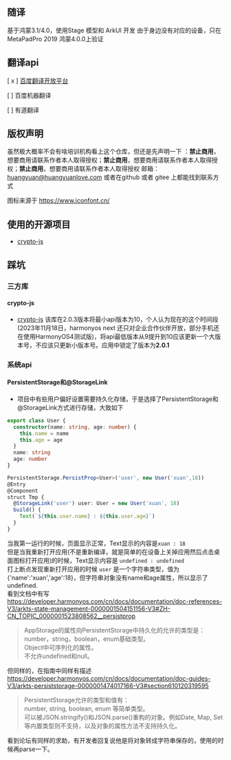 ## 随译
基于鸿蒙3.1/4.0，使用Stage 模型和 ArkUI 开发
由于身边没有对应的设备，只在MetaPadPro 2019 鸿蒙4.0.0上验证



## 翻译api 

[ x ] [百度翻译开放平台](https://fanyi-api.baidu.com/)

[ ] 百度机器翻译

[ ] 有道翻译


## 版权声明

虽然极大概率不会有啥培训机构看上这个仓库，但还是先声明一下 ：**禁止商用**，想要商用请联系作者本人取得授权；**禁止商用**，想要商用请联系作者本人取得授权；**禁止商用**，想要商用请联系作者本人取得授权
邮箱：huangyuan@huangyuanlove.com
或者在github 或者 gitee 上都能找到联系方式

图标来源于 https://www.iconfont.cn/

## 使用的开源项目

*  [crypto-js](https://ohpm.openharmony.cn/#/cn/detail/@ohos%2Fcrypto-js) 

## 踩坑

### 三方库
#### crypto-js
* [crypto-js](https://ohpm.openharmony.cn/#/cn/detail/@ohos%2Fcrypto-js) 该库在2.0.3版本将最小api版本为10，个人认为现在的这个时间段(2023年11月18日，harmonyos next 还只对企业合作伙伴开放，部分手机还在使用HarmonyOS4测试版)，将api最低版本从9提升到10应该更新一个大版本号，不应该只更新小版本号。应用中锁定了版本为**2.0.1**


### 系统api

#### PersistentStorage和@StorageLink
* 项目中有些用户偏好设置需要持久化存储，于是选择了PersistentStorage和@StorageLink方式进行存储，大致如下
``` TypeScript
export class User {
  constructor(name: string, age: number) {
    this.name = name
    this.age = age
  }
  name: string
  age: number
}

PersistentStorage.PersistProp<User>('user', new User('xuan',18))
@Entry
@Component
struct Tmp {
  @StorageLink('user') user: User = new User('xuan', 18)
  build() {
    Text(`${this.user.name} : ${this.user.age}`)
  }
}

```
当我第一运行的时候，页面显示正常，Text显示的内容是`xuan : 18`<br/>
但是当我重新打开应用(不是重新编译，就是简单的在设备上关掉应用然后点击桌面图标打开应用)的时候，Text显示内容是 `undefined : undefined`<br/>
打上断点发现重新打开应用的时候 `user` 是一个字符串类型，值为 {'name':'xuan','age':18}，但字符串对象没有name和age属性，所以显示了 undefined.<br/>
看到文档中有写 https://developer.harmonyos.com/cn/docs/documentation/doc-references-V3/arkts-state-management-0000001504151156-V3#ZH-CN_TOPIC_0000001523808562__persistprop
> AppStorage的属性向PersistentStorage中持久化的允许的类型是：<br/>
> number，string，boolean，enum基础类型。<br/>
> Object中可序列化的属性。<br/>
> 不允许undefined和null。

但同样的，在指南中同样有描述 https://developer.harmonyos.com/cn/docs/documentation/doc-guides-V3/arkts-persiststorage-0000001474017166-V3#section610120319595

> PersistentStorage允许的类型和值有：<br/>
> number, string, boolean, enum 等简单类型。<br/>
> 可以被JSON.stringify()和JSON.parse()重构的对象。例如Date, Map, Set等内置类型则不支持，以及对象的属性方法不支持持久化。<br/>

看到论坛有同样的求助，有开发者回复说他是将对象转成字符串保存的，使用的时候再parse一下。